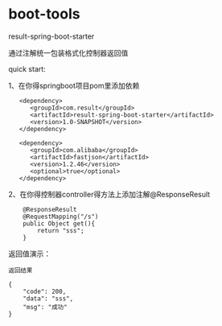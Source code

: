 # boot-tools
result-spring-boot-starter

通过注解统一包装格式化控制器返回值

quick start:

1、在你得springboot项目pom里添加依赖
```
   <dependency>
      <groupId>com.result</groupId>
      <artifactId>result-spring-boot-starter</artifactId>
      <version>1.0-SNAPSHOT</version>
   </dependency>

   <dependency>
      <groupId>com.alibaba</groupId>
      <artifactId>fastjson</artifactId>
      <version>1.2.46</version>
      <optional>true</optional>
   </dependency>
```    
2、在你得控制器controller得方法上添加注解@ResponseResult

```
    @ResponseResult
    @RequestMapping("/s")
    public Object get(){
        return "sss";
    }
```    
    
返回值演示：

    返回结果
 
    {
        "code": 200,
        "data": "sss",
        "msg": "成功"
    }

